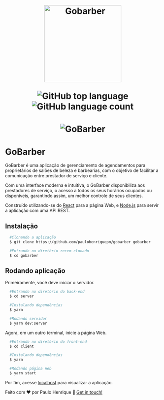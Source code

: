 <h1 align="center">
    <img alt="Gobarber" src="https://ik.imagekit.io/hwyksvj4iv/gobarber_19xmN2BUU.svg" width="250px" />
    <p align="center">
      <img alt="GitHub top language" src="https://img.shields.io/github/languages/top/paulohenriquepm/gobarber">
      <img alt="GitHub language count" src="https://img.shields.io/github/languages/count/paulohenriquepm/gobarber">
    </p>
</h1>

<h1 align="center">
    <img alt="GoBarber" src="https://res.cloudinary.com/matheuspires/image/upload/v1587645873/gobarber-1300_tgcyef.gif" />
</h1>

# GoBarber

  GoBarber é uma aplicação de gerenciamento de agendamentos para proprietários de salões de beleza e barbearias, com o objetivo de facilitar a comunicação entre prestador de serviço e cliente.

  Com uma interface moderna e intuitiva, o GoBarber disponibiliza aos prestadores de serviço, o acesso a todos os seus horários ocupados ou disponíveis, garantindo assim, um melhor controle de seus clientes.

  Construído utilizando-se do [React](https://reactjs.org) para a página Web, e [Node.js](https://nodejs.org/en/) para servir a aplicação com uma API REST.

## Instalação

```bash
  #Clonando a aplicação
  $ git clone https://github.com/paulohenriquepm/gobarber gobarber

  #Entrando no diretório recem clonado
  $ cd gobarber
```

## Rodando aplicação

Primeiramente, você deve iniciar o servidor.

```bash
  #Entrando no diretório do back-end
  $ cd server

  #Instalando dependências
  $ yarn

  #Rodando servidor
  $ yarn dev:server
```

Agora, em um outro terminal, inicie a página Web.

```bash
  #Entrando no diretório do front-end
  $ cd client

  #Instalando dependências
  $ yarn

  #Rodando página Web
  $ yarn start
```

Por fim, acesse [localhost](http://localhost:3000) para visualizar a aplicação.


Feito com ❤ por Paulo Henrique 👋 [Get in touch!](https://github.com/paulohenriquepm)





